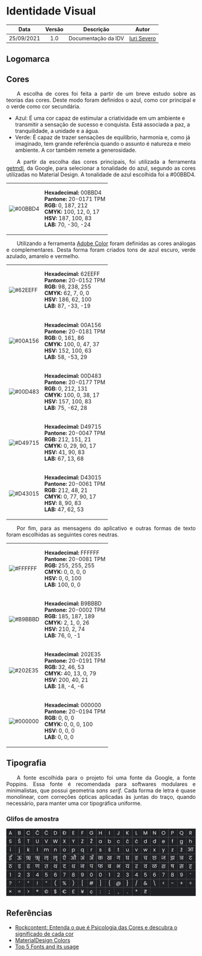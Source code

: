 # Identidade Visual

|    Data    | Versão | Descrição | Autor |
| :---: | :----: | :--: | :---: |
| 25/09/2021 | 1.0 | Documentação da IDV | [Iuri Severo](https://github.com/iurisevero)|

## Logomarca

## Cores

<p align="justify">&emsp;&emsp;A escolha de cores foi feita a partir de um breve estudo sobre as teorias das cores. Deste modo foram definidos o azul, como cor principal e o verde como cor secundária.</p>

* Azul: É uma cor capaz de estimular a criatividade em um ambiente e transmitir a sensação de sucesso e conquista. Está associada a paz, a tranquilidade, a unidade e a água.
* Verde: É capaz de trazer sensações de equilíbrio, harmonia e, como já imaginado, tem grande referência quando o assunto é natureza e meio ambiente. A cor também remete a generosidade.

<p align="justify">&emsp;&emsp;A partir da escolha das cores principais, foi utilizada a ferramenta <a href="https://getmdl.io/customize/index.html">getmdl</a>, da Google, para selecionar a tonalidade do azul, segundo as cores utilizadas no Material Design. A tonalidade de azul escolhida foi a #00BBD4.</p>

<table align="center">
    <tr>
        <td>
            <img src="https://www.colorhexa.com/00BBD4.png" alt="#00BBD4" width="100" lenght="100"/>
        </td>
        <td> 
            <p>
                <b>Hexadecimal: </b> 00BBD4 </br>
                <b>Pantone: </b> 20-0171 TPM </br>
                <b>RGB: </b> 0, 187, 212 </br>
                <b>CMYK: </b> 100, 12, 0, 17 </br>
                <b>HSV: </b> 187, 100, 83 </br>
                <b>LAB: </b> 70, -30, -24 </br>
            </p>
        </td> 
    </tr>
</table>


<p align="justify">&emsp;&emsp;Utilizando a ferramenta <a href="https://color.adobe.com/pt/create/color-wheel">Adobe Color</a> foram definidas as cores análogas e complementares. Desta forma foram criados tons de azul escuro, verde azulado, amarelo e vermelho.</p>

<table align="center">
    <tr>
        <td>
            <img src="https://www.colorhexa.com/62EEFF.png" alt="#62EEFF" width="100" lenght="100"/>
        </td>
        <td> 
            <p>
                <b>Hexadecimal: </b> 62EEFF </br>
                <b>Pantone: </b> 20-0152 TPM </br>
                <b>RGB: </b> 98, 238, 255 </br>
                <b>CMYK: </b> 62, 7, 0, 0 </br>
                <b>HSV: </b> 186, 62, 100 </br>
                <b>LAB: </b> 87, -33, -19 </br>
            </p>
        </td> 
    </tr>
    <tr>
        <td>
            <img src="https://www.colorhexa.com/00A156.png" alt="#00A156" width="100" lenght="100"/>
        </td>
        <td> 
            <p>
                <b>Hexadecimal: </b> 00A156 </br>
                <b>Pantone: </b> 20-0181 TPM </br>
                <b>RGB: </b> 0, 161, 86 </br>
                <b>CMYK: </b> 100, 0, 47, 37 </br>
                <b>HSV: </b> 152, 100, 63 </br>
                <b>LAB: </b> 58, -53, 29 </br>
            </p>
        </td> 
    </tr>
    <tr>
        <td>
            <img src="https://www.colorhexa.com/00D483.png" alt="#00D483" width="100" lenght="100"/>
        </td>
        <td> 
            <p>
                <b>Hexadecimal: </b> 00D483 </br>
                <b>Pantone: </b> 20-0177 TPM </br>
                <b>RGB: </b> 0, 212, 131 </br>
                <b>CMYK: </b> 100, 0, 38, 17 </br>
                <b>HSV: </b> 157, 100, 83 </br>
                <b>LAB: </b> 75, -62, 28 </br>
            </p>
        </td> 
    </tr>
    <tr>
        <td>
            <img src="https://www.colorhexa.com/D49715.png" alt="#D49715" width="100" lenght="100"/>
        </td>
        <td> 
            <p>
                <b>Hexadecimal: </b> D49715 </br>
                <b>Pantone: </b> 20-0047 TPM </br>
                <b>RGB: </b> 212, 151, 21 </br>
                <b>CMYK: </b> 0, 29, 90, 17 </br>
                <b>HSV: </b> 41, 90, 83 </br>
                <b>LAB: </b> 67, 13, 68 </br>
            </p>
        </td> 
    </tr>
    <tr>
        <td>
            <img src="https://www.colorhexa.com/D43015.png" alt="#D43015" width="100" lenght="100"/>
        </td>
        <td> 
            <p>
                <b>Hexadecimal: </b> D43015 </br>
                <b>Pantone: </b> 20-0061 TPM </br>
                <b>RGB: </b> 212, 48, 21 </br>
                <b>CMYK: </b> 0, 77, 90, 17 </br>
                <b>HSV: </b> 8, 90, 83 </br>
                <b>LAB: </b> 47, 62, 53 </br>
            </p>
        </td> 
    </tr> 
</table>

<p align="justify">&emsp;&emsp;Por fim, para as mensagens do aplicativo e outras formas de texto foram escolhidas as seguintes cores neutras.</p>

<table align="center">
    <tr>
        <td>
            <img src="https://www.colorhexa.com/FFFFFF.png" alt="#FFFFFF" width="100" lenght="100"/>
        </td>
        <td> 
            <p>
                <b>Hexadecimal: </b> FFFFFF </br>
                <b>Pantone: </b> 20-0081 TPM </br>
                <b>RGB: </b> 255, 255, 255 </br>
                <b>CMYK: </b> 0, 0, 0, 0 </br>
                <b>HSV: </b> 0, 0, 100 </br>
                <b>LAB: </b> 100, 0, 0 </br>
            </p>
        </td> 
    </tr>
    <tr>
        <td>
            <img src="https://www.colorhexa.com/B9BBBD.png" alt="#B9BBBD" width="100" lenght="100"/>
        </td>
        <td> 
            <p>
                <b>Hexadecimal: </b> B9BBBD </br>
                <b>Pantone: </b> 20-0002 TPM </br>
                <b>RGB: </b> 185, 187, 189 </br>
                <b>CMYK: </b> 2, 1, 0, 26 </br>
                <b>HSV: </b> 210, 2, 74 </br>
                <b>LAB: </b> 76, 0, -1 </br>
            </p>
        </td> 
    </tr>
    <tr>
        <td>
            <img src="https://www.colorhexa.com/202E35.png" alt="#202E35" width="100" lenght="100"/>
        </td>
        <td> 
            <p>
                <b>Hexadecimal: </b> 202E35 </br>
                <b>Pantone: </b> 20-0191 TPM </br>
                <b>RGB: </b> 32, 46, 53 </br>
                <b>CMYK: </b> 40, 13, 0, 79 </br>
                <b>HSV: </b> 200, 40, 21 </br>
                <b>LAB: </b> 18, -4, -6 </br>
            </p>
        </td> 
    </tr>
    <tr>
        <td>
            <img src="https://www.colorhexa.com/000000.png" alt="#000000" width="100" lenght="100"/>
        </td>
        <td> 
            <p>
                <b>Hexadecimal: </b> 000000 </br>
                <b>Pantone: </b> 20-0194 TPM </br>
                <b>RGB: </b> 0, 0, 0 </br>
                <b>CMYK: </b> 0, 0, 0, 100 </br>
                <b>HSV: </b> 0, 0, 0 </br>
                <b>LAB: </b> 0, 0, 0 </br>
            </p>
        </td> 
    </tr>
</table>

## Tipografia

<p align="justify">&emsp;&emsp;A fonte escolhida para o projeto foi uma fonte da Google, a fonte <a href"https://fonts.google.com/specimen/Poppins">Poppins</a>. Essa fonte é recomendada para softwares modulares e minimalistas, que possui geometria <i>sans serif</i>. Cada forma de letra é quase monolinear, com correções ópticas aplicadas às juntas do traço, quando necessário, para manter uma cor tipográfica uniforme.</p>

### Glifos de amostra 

![Glifos de amostra](../Assets/Images/VID/PoppinsGlyphs.png)

## Referências
* [Rockcontent: Entenda o que é Psicologia das Cores e descubra o significado de cada cor](https://rockcontent.com/br/blog/psicologia-das-cores/)
* [MaterialDesign Colors](https://material.io/design/color/the-color-system.html)
* [Top 5 Fonts and its usage](https://medium.muz.li/top-5-fonts-and-its-usage-39fb616f574b)